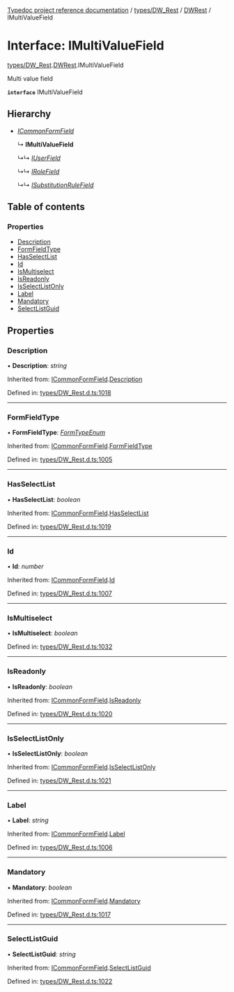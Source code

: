 [Typedoc project reference documentation](../README.md) / [types/DW_Rest](../modules/types_dw_rest.md) / [DWRest](../modules/types_dw_rest.dwrest.md) / IMultiValueField

# Interface: IMultiValueField

[types/DW_Rest](../modules/types_dw_rest.md).[DWRest](../modules/types_dw_rest.dwrest.md).IMultiValueField

Multi value field

**`interface`** IMultiValueField

## Hierarchy

* [*ICommonFormField*](types_dw_rest.dwrest.icommonformfield.md)

  ↳ **IMultiValueField**

  ↳↳ [*IUserField*](types_dw_rest.dwrest.iuserfield.md)

  ↳↳ [*IRoleField*](types_dw_rest.dwrest.irolefield.md)

  ↳↳ [*ISubstitutionRuleField*](types_dw_rest.dwrest.isubstitutionrulefield.md)

## Table of contents

### Properties

- [Description](types_dw_rest.dwrest.imultivaluefield.md#description)
- [FormFieldType](types_dw_rest.dwrest.imultivaluefield.md#formfieldtype)
- [HasSelectList](types_dw_rest.dwrest.imultivaluefield.md#hasselectlist)
- [Id](types_dw_rest.dwrest.imultivaluefield.md#id)
- [IsMultiselect](types_dw_rest.dwrest.imultivaluefield.md#ismultiselect)
- [IsReadonly](types_dw_rest.dwrest.imultivaluefield.md#isreadonly)
- [IsSelectListOnly](types_dw_rest.dwrest.imultivaluefield.md#isselectlistonly)
- [Label](types_dw_rest.dwrest.imultivaluefield.md#label)
- [Mandatory](types_dw_rest.dwrest.imultivaluefield.md#mandatory)
- [SelectListGuid](types_dw_rest.dwrest.imultivaluefield.md#selectlistguid)

## Properties

### Description

• **Description**: *string*

Inherited from: [ICommonFormField](types_dw_rest.dwrest.icommonformfield.md).[Description](types_dw_rest.dwrest.icommonformfield.md#description)

Defined in: [types/DW_Rest.d.ts:1018](https://github.com/DocuWare/REST-Sample-TS/blob/6f07cff/src/types/DW_Rest.d.ts#L1018)

___

### FormFieldType

• **FormFieldType**: [*FormTypeEnum*](../enums/types_dw_rest.dwrest.formtypeenum.md)

Inherited from: [ICommonFormField](types_dw_rest.dwrest.icommonformfield.md).[FormFieldType](types_dw_rest.dwrest.icommonformfield.md#formfieldtype)

Defined in: [types/DW_Rest.d.ts:1005](https://github.com/DocuWare/REST-Sample-TS/blob/6f07cff/src/types/DW_Rest.d.ts#L1005)

___

### HasSelectList

• **HasSelectList**: *boolean*

Inherited from: [ICommonFormField](types_dw_rest.dwrest.icommonformfield.md).[HasSelectList](types_dw_rest.dwrest.icommonformfield.md#hasselectlist)

Defined in: [types/DW_Rest.d.ts:1019](https://github.com/DocuWare/REST-Sample-TS/blob/6f07cff/src/types/DW_Rest.d.ts#L1019)

___

### Id

• **Id**: *number*

Inherited from: [ICommonFormField](types_dw_rest.dwrest.icommonformfield.md).[Id](types_dw_rest.dwrest.icommonformfield.md#id)

Defined in: [types/DW_Rest.d.ts:1007](https://github.com/DocuWare/REST-Sample-TS/blob/6f07cff/src/types/DW_Rest.d.ts#L1007)

___

### IsMultiselect

• **IsMultiselect**: *boolean*

Defined in: [types/DW_Rest.d.ts:1032](https://github.com/DocuWare/REST-Sample-TS/blob/6f07cff/src/types/DW_Rest.d.ts#L1032)

___

### IsReadonly

• **IsReadonly**: *boolean*

Inherited from: [ICommonFormField](types_dw_rest.dwrest.icommonformfield.md).[IsReadonly](types_dw_rest.dwrest.icommonformfield.md#isreadonly)

Defined in: [types/DW_Rest.d.ts:1020](https://github.com/DocuWare/REST-Sample-TS/blob/6f07cff/src/types/DW_Rest.d.ts#L1020)

___

### IsSelectListOnly

• **IsSelectListOnly**: *boolean*

Inherited from: [ICommonFormField](types_dw_rest.dwrest.icommonformfield.md).[IsSelectListOnly](types_dw_rest.dwrest.icommonformfield.md#isselectlistonly)

Defined in: [types/DW_Rest.d.ts:1021](https://github.com/DocuWare/REST-Sample-TS/blob/6f07cff/src/types/DW_Rest.d.ts#L1021)

___

### Label

• **Label**: *string*

Inherited from: [ICommonFormField](types_dw_rest.dwrest.icommonformfield.md).[Label](types_dw_rest.dwrest.icommonformfield.md#label)

Defined in: [types/DW_Rest.d.ts:1006](https://github.com/DocuWare/REST-Sample-TS/blob/6f07cff/src/types/DW_Rest.d.ts#L1006)

___

### Mandatory

• **Mandatory**: *boolean*

Inherited from: [ICommonFormField](types_dw_rest.dwrest.icommonformfield.md).[Mandatory](types_dw_rest.dwrest.icommonformfield.md#mandatory)

Defined in: [types/DW_Rest.d.ts:1017](https://github.com/DocuWare/REST-Sample-TS/blob/6f07cff/src/types/DW_Rest.d.ts#L1017)

___

### SelectListGuid

• **SelectListGuid**: *string*

Inherited from: [ICommonFormField](types_dw_rest.dwrest.icommonformfield.md).[SelectListGuid](types_dw_rest.dwrest.icommonformfield.md#selectlistguid)

Defined in: [types/DW_Rest.d.ts:1022](https://github.com/DocuWare/REST-Sample-TS/blob/6f07cff/src/types/DW_Rest.d.ts#L1022)
